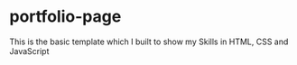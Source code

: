 # portfolio-page

This is the basic template which I built to show my Skills in HTML, CSS and JavaScript
